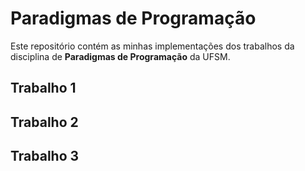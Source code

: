 # Paradigmas de Programação

Este repositório contém as minhas implementações dos trabalhos da disciplina
de **Paradigmas de Programação** da UFSM.

## Trabalho 1



## Trabalho 2


## Trabalho 3


